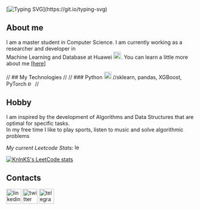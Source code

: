 [![Typing SVG](https://readme-typing-svg.herokuapp.com?color=010506&size=30&duration=8000&background=5E6DFF00&width=1200&height=100&lines=Hi.+My+name+is+Sergey+'zinchse'+Zinchenko.;I+am+interested+in+Algorithms+and+Machine+Learning.;)](https://git.io/typing-svg)

## About me

I am a master student in Computer Science. I am currently working as a  researcher and developer in \
Machine Learning and Database at Huawei [<img src='https://cdn.jsdelivr.net/npm/simple-icons@3.0.1/icons/huawei.svg' alt='huawei' height='20'>](https://career.huawei.ru/rri/en/).
You can learn a little more about me [[here]](https://zinchse.github.io)

// ## My Technologies
//
// ### Python [<img src='https://cdn.jsdelivr.net/npm/simple-icons@3.0.1/icons/python.svg' alt='python' height='20'>](https://www.python.org/?hl=EN)
//sklearn, pandas, XGBoost, PyTorch [<img src='https://cdn.jsdelivr.net/npm/simple-icons@3.0.1/icons/pytorch.svg' alt='pytorch' height='15'>](https://pytorch.org/)
//<!-- ### C++ [<img src='https://user-images.githubusercontent.com/58306690/180310746-aaae61b3-af60-4eed-a128-3dbe3e4cc8f2.svg' alt = 'cplusplus' height='20'>](https://cplusplus.com/) -->


## Hobby

I am inspired by the development of Algorithms and Data Structures that are optimal for specific tasks.\
In my free time I like to play sports, listen to music and solve algorithmic problems

*My current Leetcode Stats:* [<img src='https://user-images.githubusercontent.com/58306690/180311354-f9a2022a-9ddb-4085-9aeb-3bec75bdef47.svg' alt = 'leetcode' height='15'>](https://leetcode.com/zinchse/)

[![KnlnKS's LeetCode stats](https://leetcode-stats-six.vercel.app/api?username=zinchse)](https://github.com/KnlnKS/leetcode-stats)

## Contacts

[<img src='https://cdn.jsdelivr.net/npm/simple-icons@3.0.1/icons/linkedin.svg' alt='linkedin' height='40'>](https://www.linkedin.com/in/zinchse/)  [<img src='https://cdn.jsdelivr.net/npm/simple-icons@3.0.1/icons/twitter.svg' alt='twitter' height='40'>](https://twitter.com/zinchse)  [<img src='https://cdn.jsdelivr.net/npm/simple-icons@3.0.1/icons/telegram.svg' alt='telegram' height='40'>](https://t.me/zinchse)  
